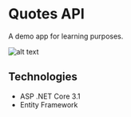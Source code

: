 # Quotes API
A demo app for learning purposes.

![alt text](https://loremipsum.io/assets/images/lorem-ipsum-generator-custom-placeholder-text.jpg "Lorem Ipsum")

## Technologies
* ASP .NET Core 3.1
* Entity Framework
